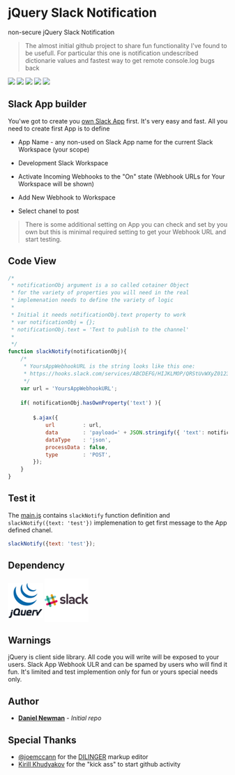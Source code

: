 # jQuery Slack Notification
non-secure jQuery Slack Notification

> The almost initial github project to share fun functionality I've found to be usefull.
> For particular this one is notification undescribed dictionarie values and 
> fastest way to get remote console.log bugs back

![](http://http://githubbadges.com/star.svg?user=newmandani&repo=jQuerySlackNotification&background=f1e05a&color=fff&style=flat) ![](https://img.shields.io/github/forks/newmandani/editor.md.svg) ![](https://img.shields.io/github/tag/newmandani/editor.md.svg) ![](https://img.shields.io/github/release/newmandani/editor.md.svg) ![](https://img.shields.io/github/issues/newmandani/editor.md.svg)

## Slack App builder
You'we got to create you [own Slack App](https://api.slack.com/apps?new_app=1) first.
It's very easy and fast. All you need to create first App is to define
- App Name - any non-used on Slack App name for the current Slack Workspace (your scope) 
- Development Slack Workspace

- Activate Incoming Webhooks to the "On" state (Webhook URLs for Your Workspace will be shown)
- Add New Webhook to Workspace
- Select chanel to post

> There is some additional setting on App you can check and set by you own
> but this is minimal required setting to get your Webhook URL and start testing.

## Code View
```javascript
/*
 * notificationObj argument is a so called cotainer Object
 * for the variety of properties you will need in the real 
 * implemenation needs to define the variety of logic
 *
 * Initial it needs notificationObj.text property to work
 * var notificationObj = {};
 * notificationObj.text = 'Text to publish to the channel'
 *
 */
function slackNotify(notificationObj){
    /*
     * YoursAppWebhookURL is the string looks like this one:
     * https://hooks.slack.com/services/ABCDEFG/HIJKLMOP/QRStUvWXyZ0123456
     */
    var url = 'YoursAppWebhookURL';

    if( notificationObj.hasOwnProperty('text') ){

        $.ajax({
            url         : url,
            data        : 'payload=' + JSON.stringify({ 'text': notificationObj.text }),
            dataType    : 'json',
            processData : false,
            type        : 'POST',
        });
    }
}
```


## Test it
The [main.js](https://raw.githubusercontent.com/newmandani/jQuerySlackNotification/master/main.js) contains `slackNotify` function definition and `slackNotify({text: 'test'})` implemenation to get first message to the App defined chanel.
```javascript
slackNotify({text: 'test'});
```

## Dependency
<a href="https://cdnjs.com/libraries/jquery/1.12.4" target="_blank"><img src="https://raw.githubusercontent.com/newmandani/jQuerySlackNotification/master/misc/jquery_ico.gif" width="80px" valign="middle" style="vertical-align: middle;"></a> 
<a href="https://slack.com" target="_blank"><img src="https://raw.githubusercontent.com/newmandani/jQuerySlackNotification/master/misc/slack_ico.png" width="100px" valign="middle" style="vertical-align: middle;"></a>

## Warnings
jQuery is client side library. All code you will write will be exposed to your users.
Slack App Webhook ULR and can be spamed by users who will find it fun.
It's limited and test implemention only for fun or yours special needs only.

## Author
* **[Daniel Newman](https://github.com/newmandani/)** - *Initial repo*

## Special Thanks
- [@joemccann](https://twitter.com/joemccann) for the [DILINGER](https://dillinger.io/) markup editor
- [Kirill Khudyakov](https://github.com/adevelopers/) for the "kick ass" to start github activity
